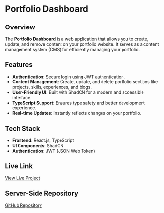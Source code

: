 # Portfolio Dashboard

## Overview
The **Portfolio Dashboard** is a web application that allows you to create, update, and remove content on your portfolio website. It serves as a content management system (CMS) for efficiently managing your portfolio.

## Features
- **Authentication**: Secure login using JWT authentication.
- **Content Management**: Create, update, and delete portfolio sections like projects, skills, experiences, and blogs.
- **User-Friendly UI**: Built with ShadCN for a modern and accessible interface.
- **TypeScript Support**: Ensures type safety and better development experience.
- **Real-time Updates**: Instantly reflects changes on your portfolio.

## Tech Stack
- **Frontend**: React.js, TypeScript
- **UI Components**: ShadCN
- **Authentication**: JWT (JSON Web Token)
## Live Link
[View Live Project]((https://portfolio-dashboard-frontend-self.vercel.app/))  

## Server-Side Repository
[GitHub Repository](https://github.com/tafiya/portfolio-dashboard-backend)
